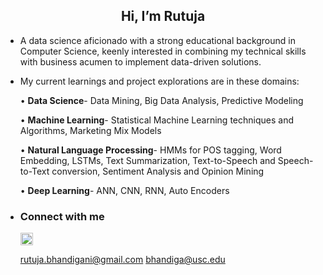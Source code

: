 <h2 align = 'center'> Hi, I’m Rutuja </h2>

- A data science aficionado with a strong educational background in Computer Science, keenly interested in combining my technical skills with business acumen to implement data-driven solutions.
- My current learnings and project explorations are in these domains:

    •   **Data Science**- Data Mining, Big Data Analysis, Predictive Modeling
    
    •	**Machine Learning**- Statistical Machine Learning techniques and Algorithms, Marketing Mix Models
    
    •	**Natural Language Processing**- HMMs for POS tagging, Word Embedding, LSTMs, Text Summarization, Text-to-Speech and Speech-to-Text conversion, Sentiment Analysis and Opinion Mining
    
    •	**Deep Learning**- ANN, CNN, RNN, Auto Encoders
 
- <h3> Connect with me </h3>
  <a href = 'https://www.linkedin.com/in/rutuja-bhandigani/'> <img width = '20px' align= 'center'        src="https://raw.githubusercontent.com/rahulbanerjee26/githubAboutMeGenerator/main/icons/linked-in-alt.svg"/></a>
  
  rutuja.bhandigani@gmail.com
  bhandiga@usc.edu

<!---
rutujab11/rutujab11 is a ✨ special ✨ repository because its `README.md` (this file) appears on your GitHub profile.
You can click the Preview link to take a look at your changes.
--->
